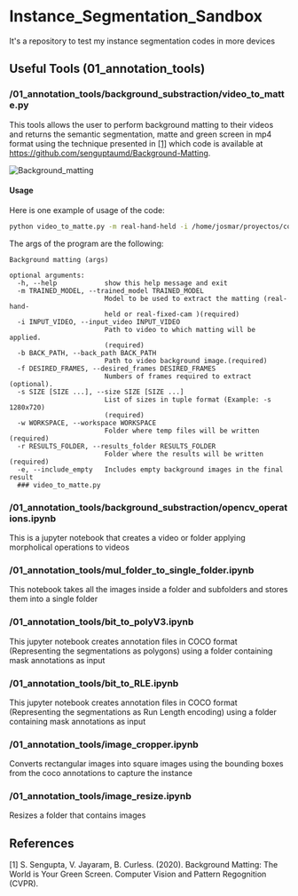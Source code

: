 # Instance_Segmentation_Sandbox
It's a repository to test my instance segmentation codes in more devices
## Useful Tools (01_annotation_tools)
### /01_annotation_tools/background_substraction/video_to_matte.py
This tools allows the user to perform background matting to their videos and returns the semantic segmentation, matte and green screen in mp4 format using the technique presented in [[1]](#1) which code is available at https://github.com/senguptaumd/Background-Matting.


![Background_matting](github_media/background_substraction/gif/background_matting.GIF)
#### Usage 
Here is one example of usage of the code:
```Bash
python video_to_matte.py -m real-hand-held -i /home/josmar/proyectos/codes/annotation_tools/background_substraction/output.mp4 -b pruebas/back_image.png -f 300 -s "1280x720" -w pruebas -r pruebas/results
```
The args of the program are the following:
```
Background matting (args)

optional arguments:
  -h, --help            show this help message and exit
  -m TRAINED_MODEL, --trained_model TRAINED_MODEL
                        Model to be used to extract the matting (real-hand-
                        held or real-fixed-cam )(required)
  -i INPUT_VIDEO, --input_video INPUT_VIDEO
                        Path to video to which matting will be applied.
                        (required)
  -b BACK_PATH, --back_path BACK_PATH
                        Path to video background image.(required)
  -f DESIRED_FRAMES, --desired_frames DESIRED_FRAMES
                        Numbers of frames required to extract (optional).
  -s SIZE [SIZE ...], --size SIZE [SIZE ...]
                        List of sizes in tuple format (Example: -s 1280x720)
                        (required)
  -w WORKSPACE, --workspace WORKSPACE
                        Folder where temp files will be written (required)
  -r RESULTS_FOLDER, --results_folder RESULTS_FOLDER
                        Folder where the results will be written (required)
  -e, --include_empty   Includes empty background images in the final result
  ### video_to_matte.py
```
### /01_annotation_tools/background_substraction/opencv_operations.ipynb
This is a jupyter notebook that creates a video or folder applying morpholical operations to videos
### /01_annotation_tools/mul_folder_to_single_folder.ipynb
This notebook takes all the images inside a folder and subfolders and stores them into a single folder
### /01_annotation_tools/bit_to_polyV3.ipynb
This jupyter notebook creates annotation files in COCO format (Representing the segmentations as polygons) using a folder containing mask annotations as input
### /01_annotation_tools/bit_to_RLE.ipynb
This jupyter notebook creates annotation files in COCO format (Representing the segmentations as Run Length encoding) using a folder containing mask annotations as input
### /01_annotation_tools/image_cropper.ipynb
Converts rectangular images into square images using the bounding boxes from the coco annotations to capture the instance
### /01_annotation_tools/image_resize.ipynb
Resizes a folder that contains images

## References
<a id="1">[1]</a> 
S. Sengupta, V. Jayaram, B. Curless. (2020). 
Background Matting: The World is Your Green Screen. 
Computer Vision and Pattern Regognition (CVPR).
